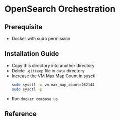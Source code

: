 # OpenSearch Orchestration

## Prerequisite
- Docker with sudo permission

## Installation Guide
- Copy this directory into another directory
- Delete `.gitkeep` file in `data` directory
- Increase the VM Max Map Count in sysctl
    ```bash
    sudo sysctl -w vm.max_map_count=262144
    sudo sysctl -p
    ```
- Run `docker compose up`

## Reference
